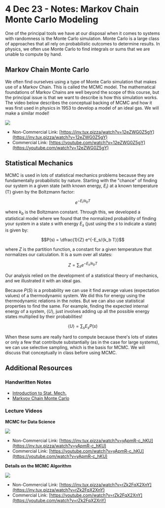 # 4 Dec 23 - Notes: Markov Chain Monte Carlo Modeling

One of the principal tools we have at our disposal when it comes to systems with randomness is the Monte Carlo simulation. Monte Carlo is a large class of approaches that all rely on probabilistic outcomes to determine results. In physics, we often use Monte Carlo to find integrals or sums that we are unable to compute by hand. 

## Markov Chain Monte Carlo

We often find ourselves using a type of Monte Carlo simulation that makes use of a Markov Chain. This is called the MCMC model. The mathematical foundations of Markov Chains are well beyond the scope of this course, but the principal issue is that we want to describe is how this simulation works. The video below describes the conceptual backing of MCMC and how it was first used in physics in 1953 to develop a model of an ideal gas. We will make a similar model!

[![](https://markdown-videos-api.jorgenkh.no/youtube/12eZWG0Z5gY?width=720&height=405)](https://inv.tux.pizza/watch?v=12eZWG0Z5gY)

- Non-Commercial Link: [https://inv.tux.pizza/watch?v=12eZWG0Z5gY](https://inv.tux.pizza/watch?v=12eZWG0Z5gY)
- Commercial Link: [https://youtube.com/watch?v=12eZWG0Z5gY](https://youtube.com/watch?v=12eZWG0Z5gY)

## Statistical Mechanics

MCMC is used in lots of statistical mechanics problems because they are fundamentally probabilistic by nature. Starting with the "chance" of finding our system in a given state (with known energy, $E_i$) at a known temperature (T) given by the Boltzmann factor:

$$e^{-E_i/{k_b T}}$$

where $k_b$ is the Boltzmann constant. Through this, we developed a statistical model where we found that the normalized probability of finding your system in a state $s$ with energy $E_s$ (just using the $s$ to indicate a state) is given by:

$$P(s) = \dfrac{1}{Z} e^{-E_s/{k_b T}}$$

where $Z$ is the partition function, a constant for a given temperature that normalizes our calculation. It is a sum over all states:

$$Z = \sum_s e^{-E_s/{k_b T}}$$

Our analysis relied on the development of a statistical theory of mechanics, and we illustrated it with an ideal gas. 

Because $P(S)$ is a probability we can use it find average values (expectation values) of a thermodynamic system. We did this for energy using the thermodynamic relations in the notes. But we can also use statistical properties to find the same. For example, finding the expected internal energy of a system, $\langle U \rangle$, just involves adding up all the possible energy states multiplied by their probabilities!

$$\langle U \rangle = \sum_s E_s P(s)$$

When these sums are really hard to compute because there's lots of states or only a few that contribute substantially (as in the case for large systems), we can use selective sampling, which is the basis for MCMC. We will discuss that conceptually in class before using MCMC.

## Additional Resources

### Handwritten Notes

* [Introduction to Stat. Mech.](../assets/notes/Notes-Intro_to_Stat_Mech.pdf)
* [Markvov Chain Monte Carlo](../assets/notes/Notes-Markov_Chain.pdf)

### Lecture Videos

**MCMC for Data Science**

[![](https://markdown-videos-api.jorgenkh.no/youtube/yApmR-c_hKU?width=720&height=405)](https://inv.tux.pizza/watch?v=yApmR-c_hKU)

- Non-Commercial Link: [https://inv.tux.pizza/watch?v=yApmR-c_hKU](https://inv.tux.pizza/watch?v=yApmR-c_hKU)
- Commercial Link: [https://youtube.com/watch?v=yApmR-c_hKU](https://youtube.com/watch?v=yApmR-c_hKU)

**Details on the MCMC Algorithm**

[![](https://markdown-videos-api.jorgenkh.no/youtube/rZk2FqX2XnY?width=720&height=405)](https://inv.tux.pizza/watch?v=rZk2FqX2XnY)

- Non-Commercial Link: [https://inv.tux.pizza/watch?v=rZk2FqX2XnY](https://inv.tux.pizza/watch?v=rZk2FqX2XnY)
- Commercial Link: [https://youtube.com/watch?v=rZk2FqX2XnY](https://youtube.com/watch?v=rZk2FqX2XnY)


